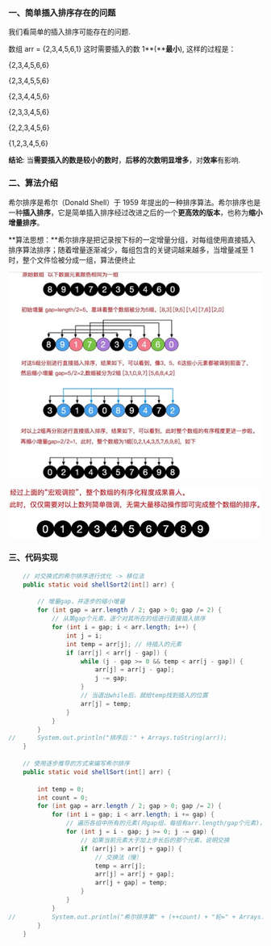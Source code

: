 ### 一、简单插入排序存在的问题

我们看简单的插入排序可能存在的问题.

数组 arr = {2,3,4,5,6,1} 这时需要插入的数 1**(****最小**), 这样的过程是：

{2,3,4,5,6,6}

{2,3,4,5,5,6}

{2,3,4,4,5,6}

{2,3,3,4,5,6}

{2,2,3,4,5,6}

{1,2,3,4,5,6}

**结论**: 当**需要插入的数是较小的数时**，**后移的次数明显增多**，对**效率**有影响.

### 二、算法介绍

希尔排序是希尔（Donald Shell）于 1959 年提出的一种排序算法。希尔排序也是一种**插入排序**，它是简单插入排序经过改进之后的一个**更高效的版本**，也称为**缩小增量排序**。

**算法思想：**希尔排序是把记录按下标的一定增量分组，对每组使用直接插入排序算法排序；随着增量逐渐减少，每组包含的关键词越来越多，当增量减至 1 时，整个文件恰被分成一组，算法便终止

![image-20201014202529662](12.排序算法：希尔排序.assets/image-20201014202529662.png)

![image-20201014202537891](12.排序算法：希尔排序.assets/image-20201014202537891.png)

### 三、代码实现

```java
	// 对交换式的希尔排序进行优化 -> 移位法
	public static void shellSort2(int[] arr) {

		// 增量gap，并逐步的缩小增量
		for (int gap = arr.length / 2; gap > 0; gap /= 2) {
			// 从第gap个元素，逐个对其所在的组进行直接插入排序
			for (int i = gap; i < arr.length; i++) {
				int j = i;
				int temp = arr[j]; // 待插入的元素
				if (arr[j] < arr[j - gap]) {
					while (j - gap >= 0 && temp < arr[j - gap]) {
						arr[j] = arr[j - gap];
						j -= gap;
					}
					// 当退出while后，就给temp找到插入的位置
					arr[j] = temp;
				}
			}
		}
//		System.out.println("排序后：" + Arrays.toString(arr));
	}

	// 使用逐步推导的方式来编写希尔排序
	public static void shellSort(int[] arr) {

		int temp = 0;
		int count = 0;
		for (int gap = arr.length / 2; gap > 0; gap /= 2) {
			for (int i = gap; i < arr.length; i += gap) {
				// 遍历各组中所有的元素(共gap组，每组有arr.length/gap个元素)，步长为gap
				for (int j = i - gap; j >= 0; j -= gap) {
					// 如果当前元素大于加上步长后的那个元素，说明交换
					if (arr[j] > arr[j + gap]) {
						// 交换法（慢）
						temp = arr[j];
						arr[j] = arr[j + gap];
						arr[j + gap] = temp;
					}
				}
			}
//			System.out.println("希尔排序第" + (++count) + "轮=" + Arrays.toString(arr));
		}
    }
```

